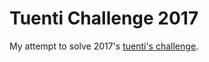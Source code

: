 Tuenti Challenge 2017
====================

My attempt to solve 2017's [tuenti's challenge](https://contest.tuenti.net).
